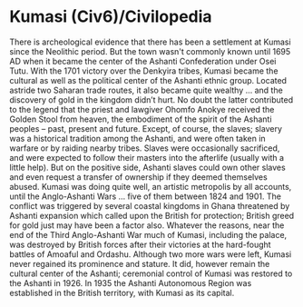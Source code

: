 # Kumasi (Civ6)/Civilopedia

There is archeological evidence that there has been a settlement at Kumasi since the Neolithic period. But the town wasn't commonly known until 1695 AD when it became the center of the Ashanti Confederation under Osei Tutu. With the 1701 victory over the Denkyira tribes, Kumasi became the cultural as well as the political center of the Ashanti ethnic group. Located astride two Saharan trade routes, it also became quite wealthy … and the discovery of gold in the kingdom didn’t hurt.
No doubt the latter contributed to the legend that the priest and lawgiver Ohomfo Anokye received the Golden Stool from heaven, the embodiment of the spirit of the Ashanti peoples – past, present and future. Except, of course, the slaves; slavery was a historical tradition among the Ashanti, and were often taken in warfare or by raiding nearby tribes. Slaves were occasionally sacrificed, and were expected to follow their masters into the afterlife (usually with a little help). But on the positive side, Ashanti slaves could own other slaves and even request a transfer of ownership if they deemed themselves abused.
Kumasi was doing quite well, an artistic metropolis by all accounts, until the Anglo-Ashanti Wars … five of them between 1824 and 1901. The conflict was triggered by several coastal kingdoms in Ghana threatened by Ashanti expansion which called upon the British for protection; British greed for gold just may have been a factor also. Whatever the reasons, near the end of the Third Anglo-Ashanti War much of Kumasi, including the palace, was destroyed by British forces after their victories at the hard-fought battles of Amoaful and Ordashu. Although two more wars were left, Kumasi never regained its prominence and stature.
It did, however remain the cultural center of the Ashanti; ceremonial control of Kumasi was restored to the Ashanti in 1926. In 1935 the Ashanti Autonomous Region was established in the British territory, with Kumasi as its capital.